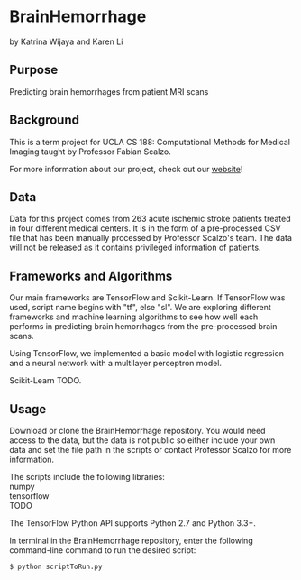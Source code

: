 # BrainHemorrhage
by Katrina Wijaya and Karen Li

## Purpose
Predicting brain hemorrhages from patient MRI scans

## Background
This is a term project for UCLA CS 188: Computational Methods for Medical Imaging taught by Professor Fabian Scalzo.

For more information about our project, check out our [website](https://predictingbrainhemorrhages.wordpress.com/)!

## Data
Data for this project comes from 263 acute ischemic stroke patients treated in four different medical centers. It is in the form of a pre-processed CSV file that has been manually processed by Professor Scalzo's team. The data will not be released as it contains privileged information of patients.

## Frameworks and Algorithms
Our main frameworks are TensorFlow and Scikit-Learn. If TensorFlow was used, script name begins with "tf", else "sl". We are exploring different frameworks and machine learning algorithms to see how well each performs in predicting brain hemorrhages from the pre-processed brain scans.

Using TensorFlow, we implemented a basic model with logistic regression and a neural network with a multilayer perceptron model.

Scikit-Learn TODO.

## Usage
Download or clone the BrainHemorrhage repository. You would need access to the data, but the data is not public so either include your own data and set the file path in the scripts or contact Professor Scalzo for more information.

The scripts include the following libraries:  
numpy  
tensorflow  
TODO  

The TensorFlow Python API supports Python 2.7 and Python 3.3+.

In terminal in the BrainHemorrhage repository, enter the following command-line command to run the desired script:

```
$ python scriptToRun.py
```
